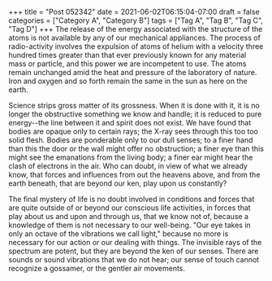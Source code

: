 +++
title = "Post 052342"
date = 2021-06-02T06:15:04-07:00
draft = false
categories = ["Category A", "Category B"]
tags = ["Tag A", "Tag B", "Tag C", "Tag D"]
+++
The release of the energy associated with the structure of the atoms is not available by any of our mechanical appliances. The process of radio-activity involves the expulsion of atoms of helium with a velocity three hundred times greater than that ever previously known for any material mass or particle, and this power we are incompetent to use. The atoms remain unchanged amid the heat and pressure of the laboratory of nature. Iron and oxygen and so forth remain the same in the sun as here on the earth.

Science strips gross matter of its grossness. When it is done with it, it is no longer the obstructive something we know and handle; it is reduced to pure energy--the line between it and spirit does not exist. We have found that bodies are opaque only to certain rays; the X-ray sees through this too too solid flesh. Bodies are ponderable only to our dull senses; to a finer hand than this the door or the wall might offer no obstruction; a finer eye than this might see the emanations from the living body; a finer ear might hear the clash of electrons in the air. Who can doubt, in view of what we already know, that forces and influences from out the heavens above, and from the earth beneath, that are beyond our ken, play upon us constantly?

The final mystery of life is no doubt involved in conditions and forces that are quite outside of or beyond our conscious life activities, in forces that play about us and upon and through us, that we know not of, because a knowledge of them is not necessary to our well-being. "Our eye takes in only an octave of the vibrations we call light," because no more is necessary for our action or our dealing with things. The invisible rays of the spectrum are potent, but they are beyond the ken of our senses. There are sounds or sound vibrations that we do not hear; our sense of touch cannot recognize a gossamer, or the gentler air movements.
